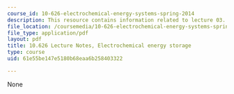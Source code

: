 ```yaml
---
course_id: 10-626-electrochemical-energy-systems-spring-2014
description: This resource contains information related to lecture 03.
file_location: /coursemedia/10-626-electrochemical-energy-systems-spring-2014/61e55be147e5180b68eaa6b258403322_MIT10_626S14_S11lec03.pdf
file_type: application/pdf
layout: pdf
title: 10.626 Lecture Notes, Electrochemical energy storage
type: course
uid: 61e55be147e5180b68eaa6b258403322

---
```

None